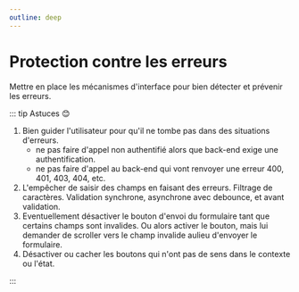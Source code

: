 ```yaml
---
outline: deep
---
```


# Protection contre les erreurs

Mettre en place les mécanismes d'interface pour bien détecter et prévenir les
erreurs.

::: tip Astuces 😊

1. Bien guider l'utilisateur pour qu'il ne tombe pas dans des situations
   d'erreurs.
   - ne pas faire d'appel non authentifié alors que back-end exige une
     authentification.
   - ne pas faire d'appel au back-end qui vont renvoyer une erreur 400, 401,
     403, 404, etc.
2. L'empêcher de saisir des champs en faisant des erreurs. Filtrage de
   caractères. Validation synchrone, asynchrone avec debounce, et avant
   validation.
3. Eventuellement désactiver le bouton d'envoi du formulaire tant que certains
   champs sont invalides. Ou alors activer le bouton, mais lui demander de
   scroller vers le champ invalide aulieu d'envoyer le formulaire.
4. Désactiver ou cacher les boutons qui n'ont pas de sens dans le contexte ou
   l'état.

:::
